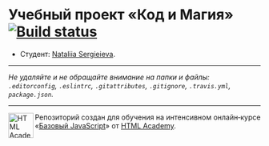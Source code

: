 # Учебный проект «Код и Магия» [![Build status][travis-image]][travis-url]

* Студент: [Nataliia Sergieieva](https://up.htmlacademy.ru/javascript/12/user/42348).

---

_Не удаляйте и не обращайте внимание на папки и файлы:_<br>
_`.editorconfig`, `.eslintrc`, `.gitattributes`, `.gitignore`, `.travis.yml`, `package.json`._

---

<a href="https://htmlacademy.ru/intensive/javascript"><img align="left" width="50" height="50" title="HTML Academy" src="https://up.htmlacademy.ru/static/img/intensive/javascript/logo-for-github.svg"></a>

Репозиторий создан для обучения на интенсивном онлайн‑курсе «[Базовый JavaScript](https://htmlacademy.ru/intensive/javascript)» от [HTML Academy](https://htmlacademy.ru).

[travis-image]: https://travis-ci.org/htmlacademy-javascript/42348-code-and-magick.svg?branch=master
[travis-url]: https://travis-ci.org/htmlacademy-javascript/42348-code-and-magick
